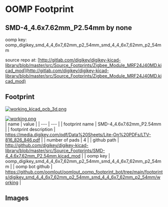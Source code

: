 # OOMP Footprint  
## SMD-4_4.6x7.62mm_P2.54mm  by none  
  
oomp key: oomp_digikey_smd_4_4_6x7_62mm_p2_54mm_smd_4_4_6x7_62mm_p2_54mm  
  
source repo at: [http://gitlab.com/digikey/digikey-kicad-library/blob/master/src/Source_Footprints/Zigbee_Module_MRF24J40MD.kicad_mod](http://gitlab.com/digikey/digikey-kicad-library/blob/master/src/Source_Footprints/Zigbee_Module_MRF24J40MD.kicad_mod)  
## Footprint  
  
[![working_kicad_pcb_3d.png](working_kicad_pcb_3d_600.png)](working_kicad_pcb_3d.png)  
  
[![working.png](working_600.png)](working.png)  
| name | value | 
| --- | --- | 
| footprint name | SMD-4_4.6x7.62mm_P2.54mm | 
| footprint description | https://media.digikey.com/pdf/Data%20Sheets/Lite-On%20PDFs/LTV-816_826_846.pdf | 
| number of pads | 4 | 
| github path | http://github.com/digikey/digikey-kicad-library/blob/master/src/Source_Footprints/SMD-4_4.6x7.62mm_P2.54mm.kicad_mod | 
| oomp key | oomp_digikey_smd_4_4_6x7_62mm_p2_54mm_smd_4_4_6x7_62mm_p2_54mm | 
| oomp bot github | https://github.com/oomlout/oomlout_oomp_footprint_bot/tree/main/footprints/digikey_smd_4_4_6x7_62mm_p2_54mm_smd_4_4_6x7_62mm_p2_54mm/working | 
## Images  
